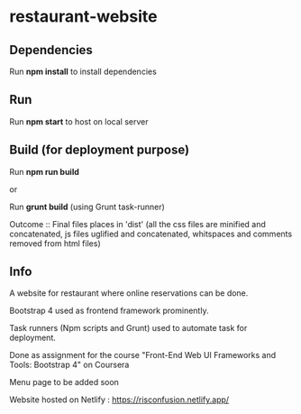 # restaurant-website

## Dependencies
Run **npm install** to install dependencies

## Run
Run **npm start** to host on local server

## Build (for deployment purpose)
Run **npm run build**

or

Run **grunt build** (using Grunt task-runner)

Outcome :: Final files places in 'dist' (all the css files are minified and concatenated, js files uglified and concatenated, whitspaces and comments removed from html files)

## Info
A website for restaurant where online reservations can be done.

Bootstrap 4 used as frontend framework prominently.

Task runners (Npm scripts and Grunt) used to automate task for deployment.

Done as assignment for the course "Front-End Web UI Frameworks and Tools: Bootstrap 4" on Coursera

Menu page to be added soon

Website hosted on Netlify : https://risconfusion.netlify.app/
